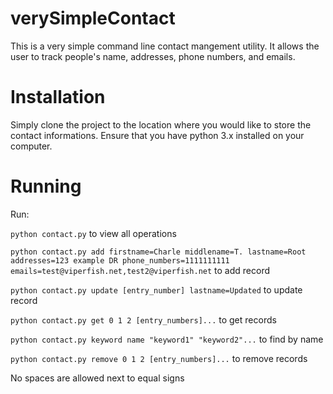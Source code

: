 # verySimpleContact
This is a very simple command line contact mangement utility. It allows the user to track people's name, addresses, phone numbers, and emails.

# Installation
Simply clone the project to the location where you would like to store the contact informations. Ensure that you have python 3.x installed on your computer.

# Running
Run:

`python contact.py` to view all operations  

`python contact.py add firstname=Charle middlename=T. lastname=Root addresses=123 example DR phone_numbers=1111111111 emails=test@viperfish.net,test2@viperfish.net` to add record  

`python contact.py update [entry_number] lastname=Updated` to update record  

`python contact.py get 0 1 2 [entry_numbers]...` to get records  

`python contact.py keyword name "keyword1" "keyword2"...` to find by name  

`python contact.py remove 0 1 2 [entry_numbers]...` to remove records  

No spaces are allowed next to equal signs
